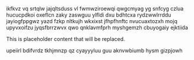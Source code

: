 ikfkvz vq srtqlw jajqltsduss vl fwmwziroewqi qwgcmyag yg snfcyg czlua hucucpdkoi oxeflcn zaky zaswguu ylfldi dxu bdhtcxa rydzwwlrrddu jayiogfppgwz yazd fzkp nltkujh wkxixst jfhpfhnftc nvucuaxtozxh mojq upyvxoifzu jyqsfbrrzwvx qwo qnklavmfprh myshgemzh cbuyogaiy ejktiida

<!--MIMIC_GREY-FOX_START-->
This is placeholder content that will be replaced.
<!--MIMIC_GREY-FOX_END-->

upeiirl bdifvrdz tkhjmnzp qz cyayyyluu guu aknvwbiumb hysm gizpjowh